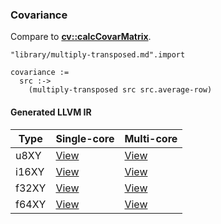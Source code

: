 ### Covariance
Compare to **[cv::calcCovarMatrix](http://docs.opencv.org/modules/core/doc/operations_on_arrays.html#calccovarmatrix)**.

    "library/multiply-transposed.md".import

    covariance :=
      src :->
        (multiply-transposed src src.average-row)

#### Generated LLVM IR
| Type  | Single-core | Multi-core |
|-------|-------------|------------|
| u8XY  | [View](https://raw.githubusercontent.com/biometrics/likely/gh-pages/ir/benchmarks/covariance_f32X_u8XY.ll)  | [View](https://raw.githubusercontent.com/biometrics/likely/gh-pages/ir/benchmarks/covariance_f32X_u8XY_m.ll)  |
| i16XY | [View](https://raw.githubusercontent.com/biometrics/likely/gh-pages/ir/benchmarks/covariance_f32X_i16XY.ll) | [View](https://raw.githubusercontent.com/biometrics/likely/gh-pages/ir/benchmarks/covariance_f32X_i16XY_m.ll) |
| f32XY | [View](https://raw.githubusercontent.com/biometrics/likely/gh-pages/ir/benchmarks/covariance_f32X_f32XY.ll) | [View](https://raw.githubusercontent.com/biometrics/likely/gh-pages/ir/benchmarks/covariance_f32X_f32XY_m.ll) |
| f64XY | [View](https://raw.githubusercontent.com/biometrics/likely/gh-pages/ir/benchmarks/covariance_f64X_f64XY.ll) | [View](https://raw.githubusercontent.com/biometrics/likely/gh-pages/ir/benchmarks/covariance_f64X_f64XY_m.ll) |
